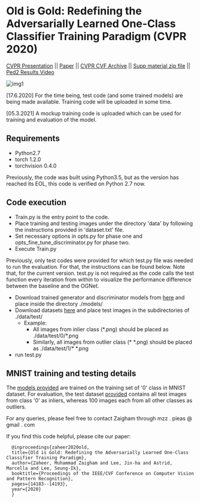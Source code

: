 # Old is Gold: Redefining the Adversarially Learned One-Class Classifier Training Paradigm (CVPR 2020)

<!-- Pytorch implementation of the OGNet for outliers detection as described in [Old is Gold: Redefining the Adversarially Learned One-Class Classifier Training Paradigm](http://openaccess.thecvf.com/content_CVPR_2020/papers/Zaheer_Old_Is_Gold_Redefining_the_Adversarially_Learned_One-Class_Classifier_Training_CVPR_2020_paper.pdf).-->

[CVPR Presentation](https://www.youtube.com/watch?v=mAfAUwFlUpU) || [Paper](https://arxiv.org/abs/2004.07657) || [CVPR CVF Archive](http://openaccess.thecvf.com/content_CVPR_2020/html/Zaheer_Old_Is_Gold_Redefining_the_Adversarially_Learned_One-Class_Classifier_Training_CVPR_2020_paper.html) || [Supp material zip file](http://openaccess.thecvf.com/content_CVPR_2020/supplemental/Zaheer_Old_Is_Gold_CVPR_2020_supplemental.zip) || [Ped2 Results Video](https://youtu.be/59Lqkkyy9bQ)

![img1](https://github.com/xaggi/OGNet/blob/master/imgs/OGNet_architect.png)

[17.6.2020] For the time being, test code (and some trained models) are being made available. Training code will be uploaded in some time.

[05.3.2021] A mockup training code is uploaded which can be used for training and evaluation of the model.

## Requirements

- Python2.7
- torch 1.2.0
- torchvision 0.4.0

Previously, the code was built using Python3.5, but as the version has reached its EOL, this code is verified on Python 2.7 now.

## Code execution

- Train.py is the entry point to the code.
- Place training and testing images under the directory 'data' by following the instructions provided in 'dataset.txt' file. 
- Set necessary options in opts.py for phase one and opts_fine_tune_discriminator.py for phase two.
- Execute Train.py

Previously, only test codes were provided for which test.py file was needed to run the evaluation. For that, the instructions can be found below. Note that, for the current version. test.py is not required as the code calls the test function every iteration from within to visualize the performance difference between the baseline and the OGNet.

- Download trained generator and discriminator models from [here](https://drive.google.com/drive/folders/1onNezvWJCfaKndvzOc3CXXnNidjosVvn?usp=sharing) and place inside the directory ./models/
- Download datasets [here](https://drive.google.com/drive/folders/1Cj28-1aV4AXtdm9j_CEs3UArLodc0GY4?usp=sharing) and place test images in the subdirectories of ./data/test/
  - Example:
    - All images from inlier class (\*.png) should be placed as ./data/test/0/*.png
    - Similarly, all images from outlier class (* \*.png) should be placed as ./data/test/1/* \*.png
- run test.py

## MNIST training and testing details
The [models provided](https://drive.google.com/drive/folders/1onNezvWJCfaKndvzOc3CXXnNidjosVvn?usp=sharing) are trained on the training set of '0' class in MNIST dataset. For evaluation, the test dataset [provided](https://drive.google.com/drive/folders/1Cj28-1aV4AXtdm9j_CEs3UArLodc0GY4?usp=sharing) contains all test images from class '0' as inliers, whereas 100 images each from all other classes as outliers.

For any queries, please feel free to contact Zaigham through mzz . pieas @ gmail . com

If you find this code helpful, please cite our paper: 
 
```
  @inproceedings{zaheer2020old,
  title={Old is Gold: Redefining the Adversarially Learned One-Class Classifier Training Paradigm},
  author={Zaheer, Muhammad Zaigham and Lee, Jin-ha and Astrid, Marcella and Lee, Seung-Ik},
  booktitle={Proceedings of the IEEE/CVF Conference on Computer Vision and Pattern Recognition},
  pages={14183--14193},
  year={2020}
  }
 ```

